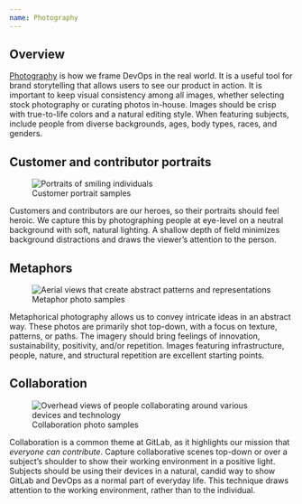```yaml
---
name: Photography
---
```


## Overview

[Photography](https://drive.google.com/drive/folders/1VHErs-KSNX1FIIVgXJR3OmIzwU7M4E1M?usp=sharing) is how we frame DevOps in the real world. It is a useful tool for brand storytelling that allows users to see our product in action. It is important to keep visual consistency among all images, whether selecting stock photography or curating photos in-house. Images should be crisp with true-to-life colors and a natural editing style. When featuring subjects, include people from diverse backgrounds, ages, body types, races, and genders.

## Customer and contributor portraits

<figure class="figure" role="figure" aria-label="Customer portrait samples">
  <img class="figure-img p-a-5" src="/img/brand/adobe-stock-portrait-samples.jpg" alt="Portraits of smiling individuals" role="img" />
  <figcaption class="figure-caption">Customer portrait samples</figcaption>
</figure>

Customers and contributors are our heroes, so their portraits should feel heroic. We capture this by photographing people at eye-level on a neutral background with soft, natural lighting. A shallow depth of field minimizes background distractions and draws the viewer’s attention to the person.

## Metaphors

<figure class="figure" role="figure" aria-label="Metaphor photo samples">
  <img class="figure-img p-a-5" src="/img/brand/stock-metaphor-samples.jpg" alt="Aerial views that create abstract patterns and representations" role="img" />
  <figcaption class="figure-caption">Metaphor photo samples</figcaption>
</figure>

Metaphorical photography allows us to convey intricate ideas in an abstract way. These photos are primarily shot top-down, with a focus on texture, patterns, or paths. The imagery should bring feelings of innovation, sustainability, positivity, and/or repetition. Images featuring infrastructure, people, nature, and structural repetition are excellent starting points.

## Collaboration

<figure class="figure" role="figure" aria-label="Collaboration photo samples">
  <img class="figure-img p-a-5" src="/img/brand/stock-collaboration-samples.jpg" alt="Overhead views of people collaborating around various devices and technology" role="img" />
  <figcaption class="figure-caption">Collaboration photo samples</figcaption>
</figure>

Collaboration is a common theme at GitLab, as it highlights our mission that _everyone can contribute_. Capture collaborative scenes top-down or over a subject’s shoulder to show their working environment in a positive light. Subjects should be using their devices in a natural, candid way to show GitLab and DevOps as a normal part of everyday life. This technique draws attention to the working environment, rather than to the individual.

